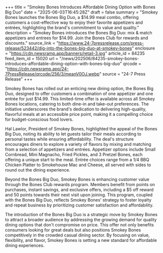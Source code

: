 +++
title = "Smokey Bones Introduces Affordable Dining Option with Bones Big Duo"
date = "2025-06-03T16:45:28Z"
draft = false
summary = "Smokey Bones launches the Bones Big Duo, a $14.99 meal combo, offering customers a cost-effective way to enjoy their favorite appetizers and entrées, highlighting the brand's commitment to value and quality."
description = "Smokey Bones introduces the Bones Big Duo: mix & match appetizers and entrees for $14.99. Join the Bones Club for rewards and discounts."
source_link = "https://www.24-7pressrelease.com/press-release/523442/dig-into-the-bones-big-duo-at-smokey-bones"
enclosure = "https://cdn.newsramp.app/banners/retail-3.jpg"
article_id = 84235
feed_item_id = 15020
url = "/news/202506/84235-smokey-bones-introduces-affordable-dining-option-with-bones-big-duo"
qrcode = "https://cdn.newsramp.app/24-7PressRelease/qrcode/256/3/meanV0OJ.webp"
source = "24-7 Press Release"
+++

<p>Smokey Bones has rolled out an enticing new dining option, the Bones Big Duo, designed to offer customers a combination of one appetizer and one entrée for just $14.99. This limited-time offer is available across all Smokey Bones locations, catering to both dine-in and take-out preferences. The initiative underscores the brand's dedication to delivering high-quality, flavorful meals at an accessible price point, making it a compelling choice for budget-conscious food lovers.</p><p>Hal Lawlor, President of Smokey Bones, highlighted the appeal of the Bones Big Duo, noting its ability to let guests tailor their meals according to personal tastes while ensuring affordability. The deal's structure encourages diners to explore a variety of flavors by mixing and matching from a selection of appetizers and entrées. Appetizer options include Small Cornbread, Mini Magnacho, Fried Pickles, and 3 Pretzel Bones, each offering a unique start to the meal. Entrée choices range from a 1/4 BBQ Chicken Platter to Smokehouse Mac and Cheese, all served with sides to round out the dining experience.</p><p>Beyond the Bones Big Duo, Smokey Bones is enhancing customer value through the Bones Club rewards program. Members benefit from points on purchases, instant savings, and exclusive offers, including a $5 off reward and 50 points towards their next visit upon joining. This program, coupled with the Bones Big Duo, reflects Smokey Bones' strategy to foster loyalty and repeat business by prioritizing customer satisfaction and affordability.</p><p>The introduction of the Bones Big Duo is a strategic move by Smokey Bones to attract a broader audience by addressing the growing demand for quality dining options that don't compromise on price. This offer not only benefits consumers looking for great deals but also positions Smokey Bones competitively in the crowded casual dining sector. By focusing on value, flexibility, and flavor, Smokey Bones is setting a new standard for affordable dining experiences.</p>